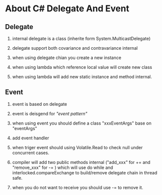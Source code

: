 # About C# Delegate And Event 
## Delegate
1. internal delegate is a class (inherite form System.MulticastDelegate)

2. delegate support both covariance and contravariance internal

3. when using delegate chian you create a new instance

4. when using lambda which reference local value will create new class

5. when using lambda will add new static instance and method internal.
## Event
1. event is based on delegate

2. event is deisgend for *"event pattern"*

3. when using event you should define a class "xxxEventArgs" base on "eventArgs"

4. add event handler 

5. when triger event should using Volatile.Read to check null under concurrent cases.

6. compiler will add two public methods internal ("add_xxx" for += and "remove_xxx" for -= ) which will use do while and interlocked.compareExchange to build/remove delegate chain in thread safe.

7. when you do not want to receive you should use -= to remove it.